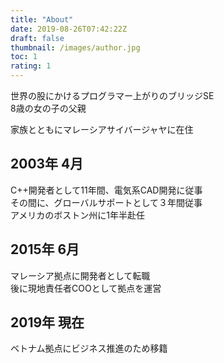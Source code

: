 ```yaml
---
title: "About"
date: 2019-08-26T07:42:22Z
draft: false
thumbnail: /images/author.jpg
toc: 1
rating: 1
---
```


世界の股にかけるプログラマー上がりのブリッジSE  
8歳の女の子の父親  

家族とともにマレーシアサイバージャヤに在住

## 2003年 4月
C++開発者として11年間、電気系CAD開発に従事  
その間に、グローバルサポートとして３年間従事  
アメリカのボストン州に1年半赴任  

## 2015年 6月
マレーシア拠点に開発者として転職  
後に現地責任者COOとして拠点を運営  

## 2019年 現在
ベトナム拠点にビジネス推進のため移籍  



